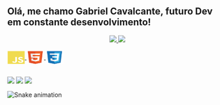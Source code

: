 ## Olá, me chamo Gabriel Cavalcante, futuro Dev em constante desenvolvimento!

<div align="center">
  <a href="https://github.com/rafaballerini">
  <img height="180em" src="https://github-readme-stats.vercel.app/api?username=nicksgab&show_icons=true&theme=tokyonight&include_all_commits=true&count_private=true"/>
  <img height="180em" src="https://github-readme-stats.vercel.app/api/top-langs/?username=nicksgab&layout=compact&langs_count=7&theme=tokyonight"/>
</div>
<div style="display: inline_block"><br>
  <img align="center" alt="Gabs-Js" height="30" width="40" src="https://raw.githubusercontent.com/devicons/devicon/master/icons/javascript/javascript-plain.svg">
  <img align="center" alt="Gabs-HTML" height="30" width="40" src="https://raw.githubusercontent.com/devicons/devicon/master/icons/html5/html5-original.svg">
  <img align="center" alt="Gabs-CSS" height="30" width="40" src="https://raw.githubusercontent.com/devicons/devicon/master/icons/css3/css3-original.svg">
</div>
  
 ##
  
 <div>
   <a href="https://t.me/NickGabs" target="_blank"><img src="https://img.shields.io/badge/Telegram-2CA5E0?style=for-the-badge&logo=telegram&logoColor=white" target="_blank"></a>  
   <a href="https://cdn.discordapp.com/attachments/1015534530708394066/1024807105250742444/unknown.png" target="_blank"><img src="https://img.shields.io/badge/Discord-7289DA?style=for-the-badge&logo=discord&logoColor=white" target="_blank"></a>  
 <a href="[https://t.me/NickGabs](https://www.linkedin.com/in/gabriel-soares-3a6593251/)" target="_blank"><img src="https://img.shields.io/badge/LinkedIn-0077B5?style=for-the-badge&logo=linkedin&logoColor=white" target="_blank"></a>  
   
   ![Snake animation](https://github.com/nickgabs/nickgabs/blob/output/github-contribution-grid-snake.svg)
   
 </div>
 















